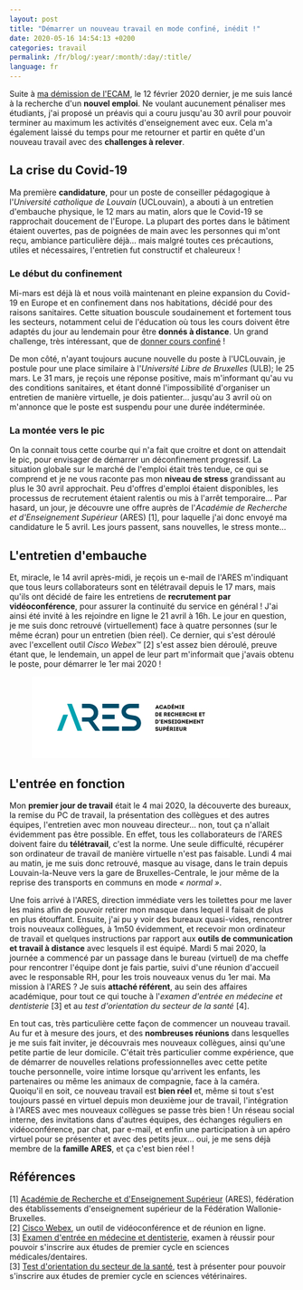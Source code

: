 ```yaml
---
layout: post
title: "Démarrer un nouveau travail en mode confiné, inédit !"
date: 2020-05-16 14:54:13 +0200
categories: travail
permalink: /fr/blog/:year/:month/:day/:title/
language: fr
---
```


Suite à [ma démission de l'ECAM](/fr/blog/2020/02/17/pourquoi-jai-demissione-de-lecam/), le 12 février 2020 dernier, je me suis lancé à la recherche d'un **nouvel emploi**. Ne voulant aucunement pénaliser mes étudiants, j'ai proposé un préavis qui a couru jusqu'au 30 avril pour pouvoir terminer au maximum les activités d'enseignement avec eux. Cela m'a également laissé du temps pour me retourner et partir en quête d'un nouveau travail avec des **challenges à relever**.

## La crise du Covid-19

Ma première **candidature**, pour un poste de conseiller pédagogique à l'_Université catholique de Louvain_ (UCLouvain), a abouti à un entretien d'embauche physique, le 12 mars au matin, alors que le Covid-19 se rapprochait doucement de l'Europe. La plupart des portes dans le bâtiment étaient ouvertes, pas de poignées de main avec les personnes qui m'ont reçu, ambiance particulière déjà... mais malgré toutes ces précautions, utiles et nécessaires, l'entretien fut constructif et chaleureux !

### Le début du confinement

Mi-mars est déjà là et nous voilà maintenant en pleine expansion du Covid-19 en Europe et en confinement dans nos habitations, décidé pour des raisons sanitaires. Cette situation bouscule soudainement et fortement tous les secteurs, notamment celui de l'éducation où tous les cours doivent être adaptés du jour au lendemain pour être **donnés à distance**. Un grand challenge, très intéressant, que de [donner cours confiné](/fr/blog/2020/04/25/enseigner-confine-ou-comment-jongler-avec-les-outils-numeriques/) !

De mon côté, n'ayant toujours aucune nouvelle du poste à l'UCLouvain, je postule pour une place similaire à l'_Université Libre de Bruxelles_ (ULB); le 25 mars. Le 31 mars, je reçois une réponse positive, mais m'informant qu'au vu des conditions sanitaires, et étant donné l'impossibilité d'organiser un entretien de manière virtuelle, je dois patienter... jusqu'au 3 avril où on m'annonce que le poste est suspendu pour une durée indéterminée.

### La montée vers le pic

On la connait tous cette courbe qui n'a fait que croitre et dont on attendait le pic, pour envisager de démarrer un déconfinement progressif. La situation globale sur le marché de l'emploi était très tendue, ce qui se comprend et je ne vous raconte pas mon **niveau de stress** grandissant au plus le 30 avril approchait. Peu d'offres d'emploi étaient disponibles, les processus de recrutement étaient ralentis ou mis à l'arrêt temporaire... Par hasard, un jour, je découvre une offre auprès de l'_Académie de Recherche et d'Enseignement Supérieur_ (ARES) [1], pour laquelle j'ai donc envoyé ma candidature le 5 avril. Les jours passent, sans nouvelles, le stress monte...

## L'entretien d'embauche

Et, miracle, le 14 avril après-midi, je reçois un e-mail de l'ARES m'indiquant que tous leurs collaborateurs sont en télétravail depuis le 17 mars, mais qu'ils ont décidé de faire les entretiens de **recrutement par vidéoconférence**, pour assurer la continuité du service en général ! J'ai ainsi été invité à les rejoindre en ligne le 21 avril à 16h. Le jour en question, je me suis donc retrouvé (virtuellement) face à quatre personnes (sur le même écran) pour un entretien (bien réel). Ce dernier, qui s'est déroulé avec l'excellent outil _Cisco Webex_™ [2] s'est assez bien déroulé, preuve étant que, le lendemain, un appel de leur part m'informait que j'avais obtenu le poste, pour démarrer le 1er mai 2020 !

<figure>
  <img src="/images/blog/ARES-logo.jpg" alt="Logo ARES" width="350" height="144">
</figure>

## L'entrée en fonction

Mon **premier jour de travail** était le 4 mai 2020, la découverte des bureaux, la remise du PC de travail, la présentation des collègues et des autres équipes, l'entretien avec mon nouveau directeur… non, tout ça n'allait évidemment pas être possible. En effet, tous les collaborateurs de l'ARES doivent faire du **télétravail**, c'est la norme. Une seule difficulté, récupérer son ordinateur de travail de manière virtuelle n'est pas faisable. Lundi 4 mai au matin, je me suis donc retrouvé, masque au visage, dans le train depuis Louvain-la-Neuve vers la gare de Bruxelles-Centrale, le jour même de la reprise des transports en communs en mode _« normal »_.

Une fois arrivé à l'ARES, direction immédiate vers les toilettes pour me laver les mains afin de pouvoir retirer mon masque dans lequel il faisait de plus en plus étouffant. Ensuite, j'ai pu y voir des bureaux quasi-vides, rencontrer trois nouveaux collègues, à 1m50 évidemment, et recevoir mon ordinateur de travail et quelques instructions par rapport aux **outils de communication et travail à distance** avec lesquels il est équipé. Mardi 5 mai 2020, la journée a commencé par un passage dans le bureau (virtuel) de ma cheffe pour rencontrer l'équipe dont je fais partie, suivi d'une réunion d'accueil avec le responsable RH, pour les trois nouveaux venus du 1er mai. Ma mission à l'ARES ? Je suis **attaché référent**, au sein des affaires académique, pour tout ce qui touche à l'_examen d'entrée en médecine et dentisterie_ [3] et au _test d'orientation du secteur de la santé_ [4].

En tout cas, très particulière cette façon de commencer un nouveau travail. Au fur et à mesure des jours, et des **nombreuses réunions** dans lesquelles je me suis fait inviter, je découvrais mes nouveaux collègues, ainsi qu'une petite partie de leur domicile. C'était très particulier comme expérience, que de démarrer de nouvelles relations professionnelles avec cette petite touche personnelle, voire intime lorsque qu'arrivent les enfants, les partenaires ou même les animaux de compagnie, face à la caméra. Quoiqu'il en soit, ce nouveau travail est **bien réel** et, même si tout s'est toujours passé en virtuel depuis mon deuxième jour de travail, l'intégration à l'ARES avec mes nouveaux collègues se passe très bien ! Un réseau social interne, des invitations dans d'autres équipes, des échanges réguliers en vidéoconférence, par chat, par e-mail, et enfin une participation à un apéro virtuel pour se présenter et avec des petits jeux… oui, je me sens déjà membre de la **famille ARES**, et ça c'est bien réel !

## Références

[1] [Académie de Recherche et d'Enseignement Supérieur](https://www.ares-ac.be) (ARES), fédération des établissements d'enseignement supérieur de la Fédération Wallonie-Bruxelles.<br>
[2] [Cisco Webex](https://www.webex.com), un outil de vidéoconférence et de réunion en ligne.<br>
[3] [Examen d'entrée en médecine et dentisterie](https://www.mesetudes.be/exmd), examen à réussir pour pouvoir s'inscrire aux études de premier cycle en sciences médicales/dentaires.<br>
[3] [Test d'orientation du secteur de la santé](https://www.mesetudes.be/toss), test à présenter pour pouvoir s'inscrire aux études de premier cycle en sciences vétérinaires.
